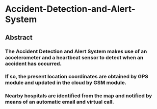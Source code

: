 # Accident-Detection-and-Alert-System

## Abstract 
### The Accident Detection and Alert System makes use of an accelerometer and a heartbeat sensor to detect when an accident has occurred.
### If so, the present location coordinates are obtained by GPS module and updated in the cloud by GSM module.
### Nearby hospitals are identified from the map and notified by means of an automatic email and virtual call.
